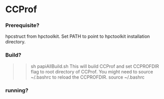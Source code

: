 # CCProf
### Prerequisite? ###
hpcstruct from hpctoolkit. Set PATH to point to hpctoolkit installation directory.

### Build? ###

>>sh papiAllBuild.sh
This will build CCProf and set CCPROFDIR flag to root directory of CCProf. You might need to source ~/.bashrc to reload the CCPROFDIR.
>> source ~/.bashrc

### running? ###
